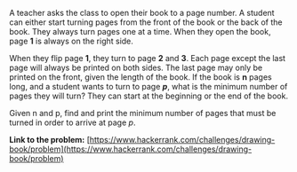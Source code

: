 A teacher asks the class to open their book to a page number.
A student can either start turning pages from the front of the book or the back of the book.
They always turn pages one at a time. When they open the book, page **1** is always on the right side.

When they flip page **1**, they turn to page **2** and **3**. Each page except the last page will always be printed on both sides.
The last page may only be printed on the front, given the length of the book. If the book is **n** pages long, 
and a student wants to turn to page **_p_**, what is the minimum number of pages they will turn? 
They can start at the beginning or the end of the book.

Given n and p, find and print the minimum number of pages that must be turned in order to arrive at page _p_.

**Link to the problem:** [https://www.hackerrank.com/challenges/drawing-book/problem](https://www.hackerrank.com/challenges/drawing-book/problem)
